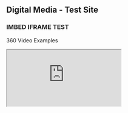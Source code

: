 ## Digital Media - Test Site



### IMBED IFRAME TEST

360 Video Examples

<iframe src="https://storage.googleapis.com/vrview/2.0/embed?video=https://github.com/DARKFRAME-MEDIA/digital_artwork/blob/master/TEST.mp4&is_stereo=true, authentication: basic a2VudC5hZHJpYW46VDAwcHkmQjFuMDA=">
</iframe>



